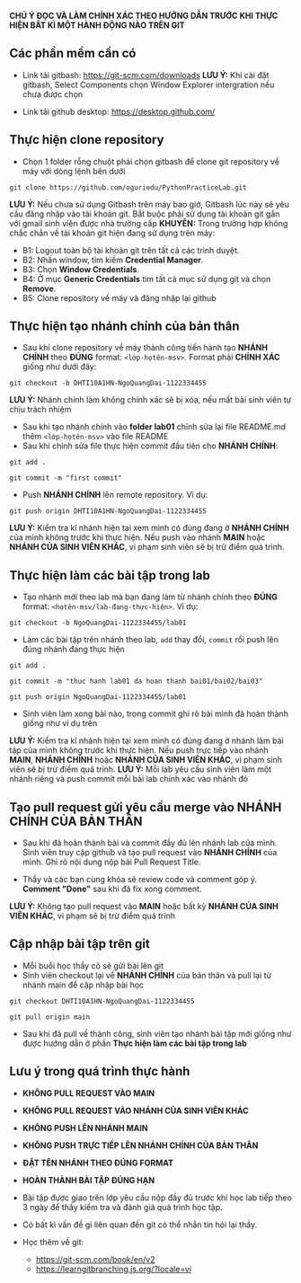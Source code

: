 **CHÚ Ý ĐỌC VÀ LÀM CHÍNH XÁC THEO HƯỚNG DẪN TRƯỚC KHI THỰC HIỆN BẤT KÌ MỘT HÀNH ĐỘNG NÀO TRÊN GIT**

## Các phần mềm cần có
- Link tải gitbash: https://git-scm.com/downloads
  **LƯU Ý:** Khi cài đặt gitbash, Select Components chọn Window Explorer intergration nếu chưa được chọn

- Link tải github desktop: https://desktop.github.com/


## Thực hiện clone repository
- Chọn 1 folder rỗng chuột phải chọn gitbash để clone git repository về máy với dòng lệnh bên dưới

```
git clone https://github.com/oguriedu/PythonPracticeLab.git
```

**LƯU Ý:** Nếu chưa sử dụng Gitbash trên máy bao giờ, Gitbash lúc này sẽ yêu cầu đăng nhập vào tài khoản git. Bắt buộc phải sử dụng tài khoản git gắn với gmail sinh viên được nhà trường cấp
**KHUYÊN:** Trong trường hợp không chắc chắn về tài khoản git hiện đang sử dụng trên máy:
- B1: Logout toàn bộ tài khoản git trên tất cả các trình duyệt.
- B2: Nhấn window, tìm kiếm **Credential Manager**.
- B3: Chọn **Window Credentials**.
- B4: Ở mục **Generic Credentials** tìm tất cả mục sử dụng git và chọn **Remove**.
- B5: Clone repository về máy và đăng nhập lại github


## Thực hiện tạo nhánh chính của bản thân

- Sau khi clone repository về máy thành công tiến hành tạo **NHÁNH CHÍNH** theo **ĐÚNG** format: `<lớp-họtên-msv>`. Format phải **CHÍNH XÁC** giống như dưới đây:

```
git checkout -b DHTI10A1HN-NgoQuangDai-1122334455
```
**LƯU Ý:** Nhánh chính làm không chính xác sẽ bị xóa, nếu mất bài sinh viên tự chịu trách nhiệm

- Sau khi tạo nhánh chính vào **folder lab01** chỉnh sửa lại file README.md thêm `<lớp-họtên-msv>` vào file README
- Sau khi chỉnh sửa file thực hiện commit đầu tiên cho **NHÁNH CHÍNH**:

```
git add .

git commit -m "first commit"

```

- Push **NHÁNH CHÍNH** lên remote repository. Ví dụ:

```
git push origin DHTI10A1HN-NgoQuangDai-1122334455
```
**LƯU Ý:** Kiểm tra kĩ nhánh hiện tại xem mình có đúng đang ở **NHÁNH CHÍNH** của mình không trước khi thực hiện. Nếu push vào nhánh **MAIN** hoặc **NHÁNH CỦA SINH VIÊN KHÁC**, vi phạm sinh viên sẽ bị trừ điểm quá trình.

## Thực hiện làm các bài tập trong lab
- Tạo nhánh mới theo lab mà bạn đang làm từ nhánh chính theo **ĐÚNG** format: `<họtên-msv/lab-đang-thực-hiện>`. Ví dụ:

```
git checkout -b NgoQuangDai-1122334455/lab01
```

- Làm các bài tập trên nhánh theo lab, `add` thay đổi, `commit` rồi push lên đúng nhánh đang thực hiện

```
git add .

git commit -m "thuc hanh lab01 da hoan thanh bai01/bai02/bai03"

git push origin NgoQuangDai-1122334455/lab01
```
- Sinh viên làm xong bài nào, trong commit ghi rõ bài mình đã hoàn thành giống như ví dụ trên

**LƯU Ý:** Kiểm tra kĩ nhánh hiện tại xem mình có đúng đang ở nhánh làm bài tập của mình không trước khi thực hiện. Nếu push trực tiếp vào nhánh **MAIN**, **NHÁNH CHÍNH** hoặc **NHÁNH CỦA SINH VIÊN KHÁC**, vi phạm sinh viên sẽ bị trừ điểm quá trình.
**LƯU Ý:** Mỗi lab yêu cầu sinh viên làm một nhánh riêng và push commit mỗi bài lab chính xác vào nhánh đó 

## Tạo pull request gửi yêu cầu merge vào NHÁNH CHÍNH CỦA BẢN THÂN
- Sau khi đã hoàn thành bài và commit đầy đủ lên nhánh lab của mình. Sinh viên truy cập github và tạo pull request vào **NHÁNH CHÍNH** của mình. Ghi rõ nội dung nộp bài Pull Request Title.

- Thầy và các bạn cùng khóa sẽ review code và comment góp ý. **Comment "Done"** sau khi đã fix xong comment.

**LƯU Ý:** Không tạo pull request vào **MAIN** hoặc bất kỳ **NHÁNH CỦA SINH VIÊN KHÁC**, vi phạm sẽ bị trừ điểm quá trình

## Cập nhập bài tập trên git
- Mỗi buổi học thầy cô sẽ gửi bài lên git
- Sinh viên checkout lại về **NHÁNH CHÍNH** của bản thân và pull lại từ nhánh main để cập nhập bài học

```
git checkout DHTI10A1HN-NgoQuangDai-1122334455

git pull origin main
```
- Sau khi đã pull về thành công, sinh viên tạo nhánh bài tập mới giống như được hướng dẫn ở phần **Thực hiện làm các bài tập trong lab**

## Lưu ý trong quá trình thực hành
- **KHÔNG PULL REQUEST VÀO MAIN**
- **KHÔNG PULL REQUEST VÀO NHÁNH CỦA SINH VIÊN KHÁC**
- **KHÔNG PUSH LÊN NHÁNH MAIN**
- **KHÔNG PUSH TRỰC TIẾP LÊN NHÁNH CHÍNH CỦA BẢN THÂN**
- **ĐẶT TÊN NHÁNH THEO ĐÚNG FORMAT**
- **HOÀN THÀNH BÀI TẬP ĐÚNG HẠN**
- Bài tập được giao trên lớp yêu cầu nộp đầy đủ trước khi học lab tiếp theo 3 ngày để thầy kiểm tra và đánh giá quá trình học tập.

- Có bất kì vấn đề gì liên quan đến git có thể nhắn tin hỏi lại thầy.

- Học thêm về git:
  - https://git-scm.com/book/en/v2
  - https://learngitbranching.js.org/?locale=vi
